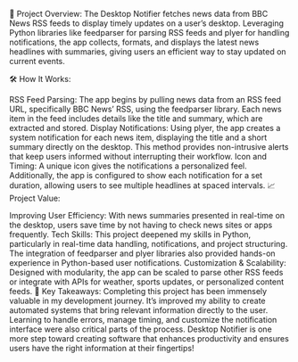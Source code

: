 📌 Project Overview: The Desktop Notifier fetches news data from BBC News RSS feeds to display timely updates on a user’s desktop. Leveraging Python libraries like feedparser for parsing RSS feeds and plyer for handling notifications, the app collects, formats, and displays the latest news headlines with summaries, giving users an efficient way to stay updated on current events.

🛠️ How It Works:

RSS Feed Parsing: The app begins by pulling news data from an RSS feed URL, specifically BBC News’ RSS, using the feedparser library. Each news item in the feed includes details like the title and summary, which are extracted and stored.
Display Notifications: Using plyer, the app creates a system notification for each news item, displaying the title and a short summary directly on the desktop. This method provides non-intrusive alerts that keep users informed without interrupting their workflow.
Icon and Timing: A unique icon gives the notifications a personalized feel. Additionally, the app is configured to show each notification for a set duration, allowing users to see multiple headlines at spaced intervals.
📈 Project Value:

Improving User Efficiency: With news summaries presented in real-time on the desktop, users save time by not having to check news sites or apps frequently.
Tech Skills: This project deepened my skills in Python, particularly in real-time data handling, notifications, and project structuring. The integration of feedparser and plyer libraries also provided hands-on experience in Python-based user notifications.
Customization & Scalability: Designed with modularity, the app can be scaled to parse other RSS feeds or integrate with APIs for weather, sports updates, or personalized content feeds.
🔗 Key Takeaways: Completing this project has been immensely valuable in my development journey. It’s improved my ability to create automated systems that bring relevant information directly to the user. Learning to handle errors, manage timing, and customize the notification interface were also critical parts of the process. Desktop Notifier is one more step toward creating software that enhances productivity and ensures users have the right information at their fingertips!
